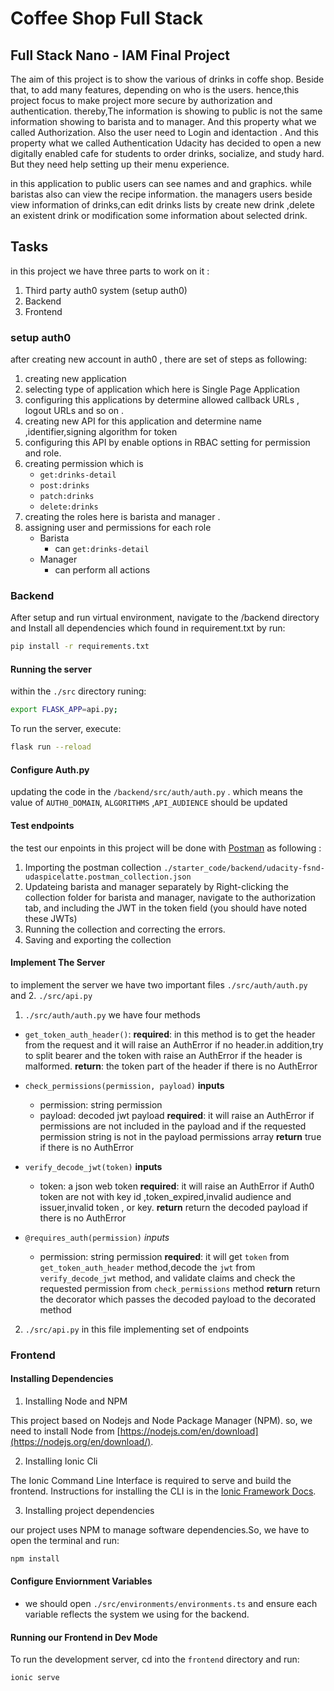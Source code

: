 # Coffee Shop Full Stack

## Full Stack Nano - IAM Final Project

The aim of this project is to show the various of drinks in coffe shop. Beside that, to add many features, depending on who is the users. hence,this project focus to make project more secure by authorization and authentication. thereby,The information is showing to public is not the same information showing to barista and to manager. And this property what we called Authorization. Also the user need to Login and identaction . And this property what we called Authentication
Udacity has decided to open a new digitally enabled cafe for students to order drinks, socialize, and study hard. But they need help setting up their menu experience.

in this application to public users can see names and and graphics. while baristas also can view the recipe information. the managers users beside view information of drinks,can edit drinks lists by create new drink ,delete an existent drink or modification some information about selected drink.

## Tasks

in this project we have three parts to work on it :
1.  Third party auth0 system (setup auth0)                                
2.  Backend
3.  Frontend


### setup auth0
after creating new account in auth0 , there are set of steps as following:
1. creating new application
2. selecting type of application which here is Single Page Application
3. configuring this applications by determine allowed callback URLs , logout URLs and so on .
4. creating new API for this application and determine name ,identifier,signing algorithm for token
5. configuring this API by enable options in RBAC setting for permission and role.  
6. creating permission which is
    - `get:drinks-detail`
    - `post:drinks`
    - `patch:drinks`
    - `delete:drinks`
7. creating the roles here is barista and manager .
8. assigning user and permissions for each role
    - Barista
        - can `get:drinks-detail`
    - Manager
        - can perform all actions

### Backend


After setup and run virtual environment, navigate to the /backend directory and Install all dependencies which found in requirement.txt by run:

```bash
pip install -r requirements.txt
```

####  Running the server

 within the `./src` directory runing:

```bash
export FLASK_APP=api.py;
```

To run the server, execute:

```bash
flask run --reload
```
#### Configure Auth.py

 updating the code in the `/backend/src/auth/auth.py` . which means the value of 
 `AUTH0_DOMAIN`, `ALGORITHMS` ,`API_AUDIENCE` should be updated

#### Test endpoints
the test our enpoints in this project will be done with [Postman](https://getpostman.com) as following :
1. Importing the postman collection `./starter_code/backend/udacity-fsnd-udaspicelatte.postman_collection.json`
2. Updateing barista and manager separately by Right-clicking the collection folder for barista and manager, navigate to the authorization tab, and including the JWT in the token field (you should have noted these JWTs)
4. Running the collection and correcting the errors.
5. Saving and exporting the collection 

#### Implement The Server

to implement the server we have two important files `./src/auth/auth.py` and 2. `./src/api.py`
1. `./src/auth/auth.py` we have four methods 
 - `get_token_auth_header()`: 
 **required**:
 in this method is to get the header from the request and it will raise an AuthError if no header.in addition,try to split bearer and the token with raise an AuthError if the header is malformed.
 **return**:
  the token part of the header if there is no AuthError
 - `check_permissions(permission, payload)`
     **inputs**
      * permission: string permission 
      * payload: decoded jwt payload
     **required**:
      it will raise an AuthError if permissions are not included in the payload and if the requested permission string is not in the payload permissions array
    **return** 
      true if there is no AuthError

 - `verify_decode_jwt(token)`
     **inputs**
      * token: a json web token 
     **required**:
      it will raise an AuthError if Auth0 token are not with key id ,token_expired,invalid  audience and issuer,invalid token , or key.
     **return** 
      return the decoded payload if there is no AuthError
 - `@requires_auth(permission)`
     *inputs*
      * permission: string permission
     **required**:
        it will  get  `token` from  `get_token_auth_header` method,decode the `jwt` from `verify_decode_jwt` method, and validate claims and check the requested permission from `check_permissions` method 
    **return** 
      return the decorator which passes the decoded payload to the decorated method
2. `./src/api.py` in this file implementing set of endpoints

### Frontend
#### Installing Dependencies

1. Installing Node and NPM

This project based on Nodejs and Node Package Manager (NPM). so, we need to install Node from [https://nodejs.com/en/download](https://nodejs.org/en/download/).

2. Installing Ionic Cli

The Ionic Command Line Interface is required to serve and build the frontend. Instructions for installing the CLI  is in the [Ionic Framework Docs](https://ionicframework.com/docs/installation/cli).

3. Installing project dependencies

our project uses NPM to manage software dependencies.So, we have to open the terminal and run:
```bash
npm install
```
#### Configure Enviornment Variables

- we should open `./src/environments/environments.ts` and ensure each variable reflects the system we using for the backend.

#### Running our Frontend in Dev Mode

To run the development server, cd into the `frontend` directory and run:

```bash
ionic serve
```
